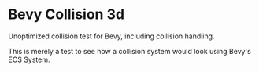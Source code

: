 # Bevy Collision 3d
Unoptimized collision test for Bevy, including collision handling.

This is merely a test to see how a collision system would look using Bevy's ECS System.
